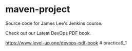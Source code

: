 # maven-project
Source code for James Lee's Jenkins course.

Check out our Latest DevOps PDF book.

https://www.level-up.one/devops-pdf-book
#   p r a c t i c a 9 _ 1  
 